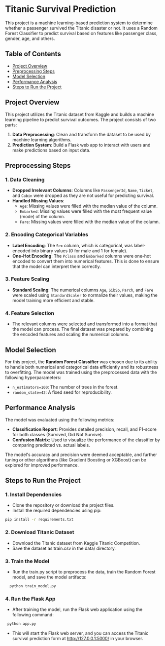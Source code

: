 # Titanic Survival Prediction

This project is a machine learning-based prediction system to determine whether a passenger survived the Titanic disaster or not. It uses a Random Forest Classifier to predict survival based on features like passenger class, gender, age, and others.

## Table of Contents

- [Project Overview](#project-overview)
- [Preprocessing Steps](#preprocessing-steps)
- [Model Selection](#model-selection)
- [Performance Analysis](#performance-analysis)
- [Steps to Run the Project](#steps-to-run-the-project)

## Project Overview

This project utilizes the Titanic dataset from Kaggle and builds a machine learning pipeline to predict survival outcomes. The project consists of two parts:
1. **Data Preprocessing**: Clean and transform the dataset to be used by machine learning algorithms.
2. **Prediction System**: Build a Flask web app to interact with users and make predictions based on input data.

## Preprocessing Steps

### 1. **Data Cleaning**
   - **Dropped Irrelevant Columns**: Columns like `PassengerId`, `Name`, `Ticket`, and `Cabin` were dropped as they are not useful for predicting survival.
   - **Handled Missing Values**:
     - `Age`: Missing values were filled with the median value of the column.
     - `Embarked`: Missing values were filled with the most frequent value (mode) of the column.
     - `Fare`: Missing values were filled with the median value of the column.

### 2. **Encoding Categorical Variables**
   - **Label Encoding**: The `Sex` column, which is categorical, was label-encoded into binary values (0 for male and 1 for female).
   - **One-Hot Encoding**: The `Pclass` and `Embarked` columns were one-hot encoded to convert them into numerical features. This is done to ensure that the model can interpret them correctly.

### 3. **Feature Scaling**
   - **Standard Scaling**: The numerical columns `Age`, `SibSp`, `Parch`, and `Fare` were scaled using `StandardScaler` to normalize their values, making the model training more efficient and stable.

### 4. **Feature Selection**
   - The relevant columns were selected and transformed into a format that the model can process. The final dataset was prepared by combining the encoded features and scaling the numerical columns.

## Model Selection

For this project, the **Random Forest Classifier** was chosen due to its ability to handle both numerical and categorical data efficiently and its robustness to overfitting. The model was trained using the preprocessed data with the following hyperparameters:
- `n_estimators=100`: The number of trees in the forest.
- `random_state=42`: A fixed seed for reproducibility.

## Performance Analysis

The model was evaluated using the following metrics:
- **Classification Report**: Provides detailed precision, recall, and F1-score for both classes (Survived, Did Not Survive).
- **Confusion Matrix**: Used to visualize the performance of the classifier by comparing predicted vs. actual labels.

The model's accuracy and precision were deemed acceptable, and further tuning or other algorithms (like Gradient Boosting or XGBoost) can be explored for improved performance.

## Steps to Run the Project

### 1. **Install Dependencies**
   - Clone the repository or download the project files.
   - Install the required dependencies using pip:

   ```bash
   pip install -r requirements.txt
   ```

### 2. **Download Titanic Dataset**
   - Download the Titanic dataset from Kaggle Titanic Competition.
   - Save the dataset as train.csv in the data/ directory.

### 3. **Train the Model**
   - Run the train.py script to preprocess the data, train the Random Forest model, and save the model artifacts:
   ```bash
     python train_model.py
   ```

### 4. **Run the Flask App**
   - After training the model, run the Flask web application using the following command:
   ```bash
    python app.py
   ```
   - This will start the Flask web server, and you can access the Titanic survival prediction form at http://127.0.0.1:5000/ in your browser.

